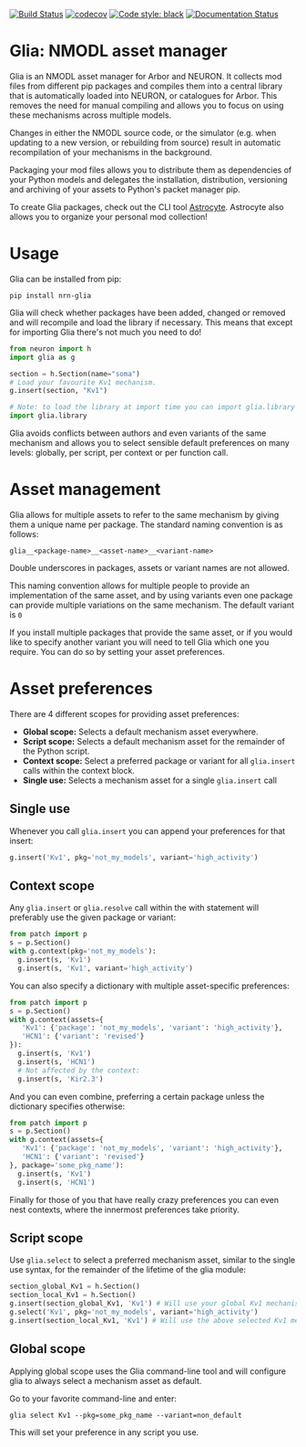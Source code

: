 [![Build Status](https://travis-ci.org/dbbs-lab/glia.svg?branch=master)](https://travis-ci.org/dbbs-lab/glia)
[![codecov](https://codecov.io/gh/dbbs-lab/glia/branch/master/graph/badge.svg)](https://codecov.io/gh/dbbs-lab/glia)
[![Code style: black](https://img.shields.io/badge/code%20style-black-000000.svg)](https://github.com/psf/black)
[![Documentation Status](https://readthedocs.org/projects/nrn-glia/badge/?version=latest)](https://nrn-glia.readthedocs.io/en/latest/?badge=latest)

# Glia: NMODL asset manager

Glia is an NMODL asset manager for Arbor and NEURON. It collects mod files from
different pip packages and compiles them into a central library that is
automatically loaded into NEURON, or catalogues for Arbor. 
This removes the need for manual compiling and allows you
to focus on using these mechanisms across multiple models.

Changes in either the NMODL source code, or the simulator (e.g. when updating
to a new version, or rebuilding from source) result in
automatic recompilation of your mechanisms in the background.

Packaging your mod files allows you to distribute them
as dependencies of your Python models and delegates the installation,
distribution, versioning and archiving of your assets to Python's packet
manager pip.

To create Glia packages, check out the CLI tool
[Astrocyte](https://astrocyte.readthedocs.io/en/latest/). Astrocyte also
allows you to organize your personal mod collection\!

# Usage

Glia can be installed from pip:

    pip install nrn-glia

Glia will check whether packages have been added, changed or removed and
will recompile and load the library if necessary. This means that except
for importing Glia there's not much you need to do\!

``` python
from neuron import h
import glia as g

section = h.Section(name="soma")
# Load your favourite Kv1 mechanism.
g.insert(section, "Kv1")

# Note: to load the library at import time you can import glia.library instead
import glia.library
```

Glia avoids conflicts between authors and even variants of the same
mechanism and allows you to select sensible default preferences on many
levels: globally, per script, per context or per function call.

# Asset management

Glia allows for multiple assets to refer to the same mechanism by giving
them a unique name per package. The standard naming convention is as
follows:

    glia__<package-name>__<asset-name>__<variant-name>

Double underscores in packages, assets or variant names are not allowed.

This naming convention allows for multiple people to provide an
implementation of the same asset, and by using variants even one package
can provide multiple variations on the same mechanism. The default
variant is `0`

If you install multiple packages that provide the same asset, or if you
would like to specify another variant you will need to tell Glia which
one you require. You can do so by setting your asset preferences.

# Asset preferences

There are 4 different scopes for providing asset preferences:

  - **Global scope:** Selects a default mechanism asset everywhere.
  - **Script scope:** Selects a default mechanism asset for the
    remainder of the Python script.
  - **Context scope:** Select a preferred package or variant for all
    `glia.insert` calls within the context block.
  - **Single use:** Selects a mechanism asset for a single `glia.insert`
    call

## Single use

Whenever you call `glia.insert` you can append your preferences for that
insert:

``` python
g.insert('Kv1', pkg='not_my_models', variant='high_activity')
```

## Context scope

Any `glia.insert` or `glia.resolve` call within the with statement will
preferably use the given package or variant:

``` python
from patch import p
s = p.Section()
with g.context(pkg='not_my_models'):
  g.insert(s, 'Kv1')
  g.insert(s, 'Kv1', variant='high_activity')
```

You can also specify a dictionary with multiple asset-specific preferences:

``` python
from patch import p
s = p.Section()
with g.context(assets={
   'Kv1': {'package': 'not_my_models', 'variant': 'high_activity'},
   'HCN1': {'variant': 'revised'}
}):
  g.insert(s, 'Kv1')
  g.insert(s, 'HCN1')
  # Not affected by the context:
  g.insert(s, 'Kir2.3')
```

And you can even combine, preferring a certain package unless the
dictionary specifies otherwise:

``` python
from patch import p
s = p.Section()
with g.context(assets={
   'Kv1': {'package': 'not_my_models', 'variant': 'high_activity'},
   'HCN1': {'variant': 'revised'}
}, package='some_pkg_name'):
  g.insert(s, 'Kv1')
  g.insert(s, 'HCN1')
```

Finally for those of you that have really crazy preferences you can even
nest contexts, where the innermost preferences take priority.

## Script scope

Use `glia.select` to select a preferred mechanism asset, similar to the
single use syntax, for the remainder of the lifetime of the glia module:

``` python
section_global_Kv1 = h.Section()
section_local_Kv1 = h.Section()
g.insert(section_global_Kv1, 'Kv1') # Will use your global Kv1 mechanism
g.select('Kv1', pkg='not_my_models', variant='high_activity')
g.insert(section_local_Kv1, 'Kv1') # Will use the above selected Kv1 mechanism
```

## Global scope

Applying global scope uses the Glia command-line tool and will configure
glia to always select a mechanism asset as default.

Go to your favorite command-line and enter:

    glia select Kv1 --pkg=some_pkg_name --variant=non_default

This will set your preference in any script you use.
